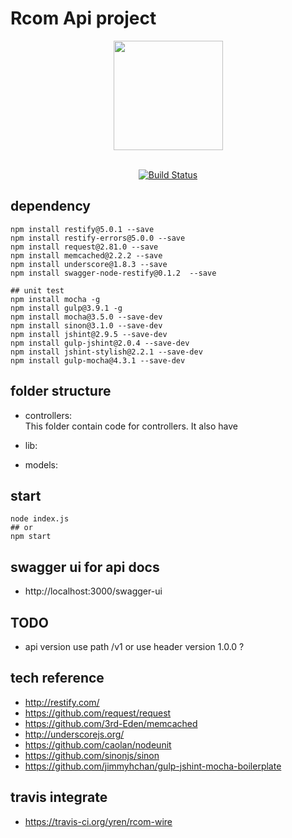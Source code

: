 # Rcom Api project

<div align="center">
    <a href="https://travis-ci.org/">
        <img src="https://travis-ci.com/images/logos/Tessa-pride-4.svg" width="175">
    </a>
</div>
<br />

<div align="center">

[![Build Status](https://travis-ci.org/yren/rcom-wire.svg?branch=master)](https://travis-ci.org/yren/rcom-wire)

</div>

## dependency
```
npm install restify@5.0.1 --save
npm install restify-errors@5.0.0 --save
npm install request@2.81.0 --save
npm install memcached@2.2.2 --save
npm install underscore@1.8.3 --save
npm install swagger-node-restify@0.1.2  --save

## unit test
npm install mocha -g
npm install gulp@3.9.1 -g
npm install mocha@3.5.0 --save-dev
npm install sinon@3.1.0 --save-dev
npm install jshint@2.9.5 --save-dev
npm install gulp-jshint@2.0.4 --save-dev
npm install jshint-stylish@2.2.1 --save-dev
npm install gulp-mocha@4.3.1 --save-dev
```

## folder structure
* controllers:  
This folder contain code for controllers. It also have 

* lib:

* models:

## start
```
node index.js
## or
npm start
```

## swagger ui for api docs
* http://localhost:3000/swagger-ui

## TODO
* api version use path /v1 or use header version 1.0.0 ?

## tech reference
* http://restify.com/
* https://github.com/request/request
* https://github.com/3rd-Eden/memcached
* http://underscorejs.org/
* https://github.com/caolan/nodeunit
* https://github.com/sinonjs/sinon
* https://github.com/jimmyhchan/gulp-jshint-mocha-boilerplate

## travis integrate
* https://travis-ci.org/yren/rcom-wire